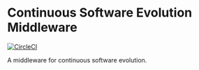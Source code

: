 # Continuous Software Evolution Middleware

[![CircleCI](https://circleci.com/gh/RigiResearch/middleware/tree/master.svg?style=svg)](https://circleci.com/gh/RigiResearch/middleware/tree/master)

A middleware for continuous software evolution.
